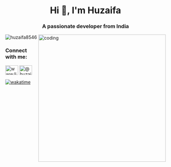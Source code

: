 
<h1 align="center">Hi 👋, I'm Huzaifa</h1>
<h3 align="center">A passionate developer from India</h3>
<img align="right" alt="coding" width="400" src="https://miro.medium.com/max/1360/0*7Q3yvSIv_t0ioJ-Z.gif">

<p align="left"> <img src="https://komarev.com/ghpvc/?username=huzaifa8546&label=Profile%20views&color=0e75b6&style=flat" alt="huzaifa8546" /> </p>

<h3 align="left">Connect with me:</h3>
<p align="left">
<a href="https://linkedin.com/in/www.linkedin.com/in/ huzaifa-valikarimwala-29b5b9282" target="blank"><img align="center" src="https://raw.githubusercontent.com/rahuldkjain/github-profile-readme-generator/master/src/images/icons/Social/linked-in-alt.svg" alt="www.linkedin.com/in/ huzaifa-valikarimwala-29b5b9282" height="30" width="40" /></a>
<a href="https://instagram.com/@huzaifa_8546" target="blank"><img align="center" src="https://raw.githubusercontent.com/rahuldkjain/github-profile-readme-generator/master/src/images/icons/Social/instagram.svg" alt="@huzaifa_8546" height="30" width="40" /></a>
</p>

[![wakatime](https://wakatime.com/badge/user/018ba529-86aa-482f-afaf-27f57387e168.svg)](https://wakatime.com/@018ba529-86aa-482f-afaf-27f57387e168)

